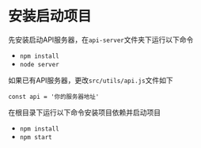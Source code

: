 # 安装启动项目

先安装启动API服务器，在`api-server`文件夹下运行以下命令

* `npm install`
* `node server`

如果已有API服务器，更改`src/utils/api.js`文件如下

```
const api = '你的服务器地址'
```

在根目录下运行以下命令安装项目依赖并启动项目

* `npm install`
* `npm start`